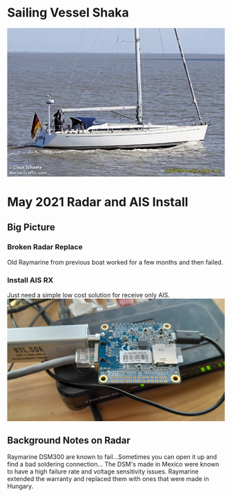 # Sailing Vessel Shaka
![](https://github.com/unxs0/Shaka2021/blob/main/Images/SHAKA.jpg)

# May 2021 Radar and AIS Install

## Big Picture
### Broken Radar Replace
Old Raymarine from previous boat worked for a few months and then failed.
### Install AIS RX
Just need a simple low cost solution for receive only AIS.
![](Images/20231002_101036.jpg)

## Background Notes on Radar
Raymarine DSM300 are known to fail...Sometimes you can open it up and find a bad soldering connection...
The DSM's made in Mexico were known to have a high failure rate and voltage sensitivity issues. Raymarine extended the warranty and replaced them with ones that were made in Hungary.
